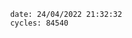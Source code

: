 

                date: 24/04/2022 21:32:32
                cycles: 84540

                         